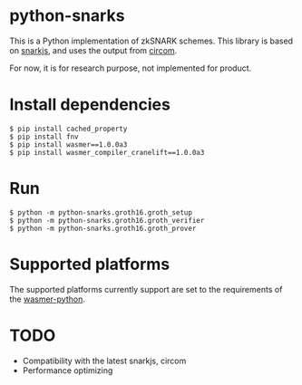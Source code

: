 # python-snarks

This is a Python implementation of zkSNARK schemes. This library is based on [snarkjs](https://github.com/iden3/snarkjs), and uses the output from [circom](https://github.com/iden3/circom).

For now, it is for research purpose, not implemented for product.

# Install dependencies
```
$ pip install cached_property
$ pip install fnv
$ pip install wasmer==1.0.0a3
$ pip install wasmer_compiler_cranelift==1.0.0a3
```

# Run

```
$ python -m python-snarks.groth16.groth_setup
$ python -m python-snarks.groth16.groth_verifier
$ python -m python-snarks.groth16.groth_prover
```

# Supported platforms

The supported platforms currently support are set to the requirements of the [wasmer-python](https://github.com/wasmerio/wasmer-python).

# TODO

* Compatibility with the latest snarkjs, circom
* Performance optimizing
